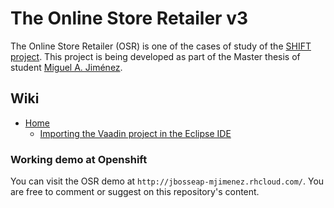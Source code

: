 The Online Store Retailer v3
============================

The Online Store Retailer (OSR) is one of the cases of study of the [SHIFT project](http://www.icesi.edu.co/i2t/driso/projects/). This project is being developed as part of the Master thesis of student [Miguel A. Jiménez](http://migueljimenez.co).

## Wiki
+ [Home](#)
	- [Importing the Vaadin project in the Eclipse IDE](https://github.com/unicesi/online-store-retailer/wiki/Importing-the-Vaadin-project-in-the-Eclipse-IDE)

### Working demo at Openshift

You can visit the OSR demo at `http://jbosseap-mjimenez.rhcloud.com/`. You are free to comment or suggest on this repository's content.
